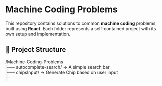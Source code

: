 # Machine Coding Problems

This repository contains solutions to common **machine coding** problems, built using **React**. Each folder represents a self-contained project with its own setup and implementation.

## 📂 Project Structure

/Machine-Coding-Problems  
├── autocomplete-search/ → A simple search bar  
├── chipsInput/ → Generate Chip based on user input  
├──
